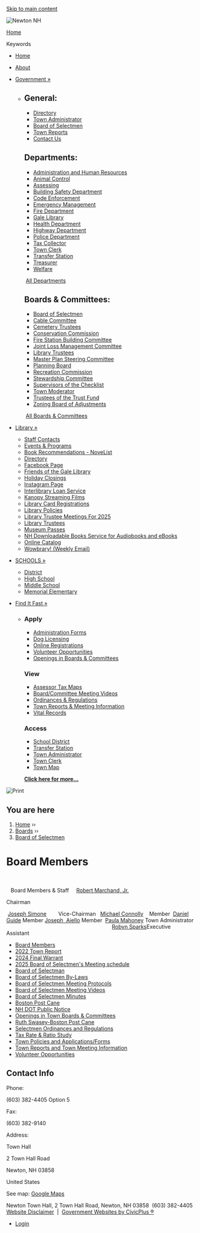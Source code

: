 [Skip to main content](https://www.newton-nh.gov/board-selectmen/pages/board-members/)

![Newton NH](https://www.newton-nh.gov/sites/all/themes/custom/sites/newtonnh/vts_newtonnh/logo.png)

[Home](https://www.newton-nh.gov)

Keywords

- [Home](https://www.newton-nh.gov)
- [About](https://www.newton-nh.gov/home/pages/about-newton-new-hampshire)
- [Government »](https://www.newton-nh.gov/contacts-directory)
  
  - ## General:
    
    - [Directory](https://www.newton-nh.gov/contacts-directory)
    - [Town Administrator](https://www.newton-nh.gov/town-administator)
    - [Board of Selectmen](https://www.newton-nh.gov/board-selectmen)
    - [Town Reports](https://www.newton-nh.gov/board-selectmen/pages/town-reports-and-town-meeting-information)
    - [Contact Us](https://www.newton-nh.gov/webforms/contact-us)
    
    ## Departments:
    
    - [Administration and Human Resources](https://www.newton-nh.gov/administration-and-human-resources)
    - [Animal Control](https://www.newton-nh.gov/animal-control)
    - [Assessing](https://www.newton-nh.gov/assessing)
    - [Building Safety Department](https://www.newton-nh.gov/department-building-safety)
    - [Code Enforcement](https://www.newton-nh.gov/code-enforcement)
    - [Emergency Management](https://www.newton-nh.gov/emergency-management-department)
    - [Fire Department](https://www.newton-nh.gov/fire-department)
    - [Gale Library](https://www.newton-nh.gov/gale-library)
    - [Health Department](https://www.newton-nh.gov/health-department)
    - [Highway Department](https://www.newton-nh.gov/highway-department)
    - [Police Department](https://www.newton-nh.gov/police-department)
    - [Tax Collector](https://www.newton-nh.gov/tax-collector)
    - [Town Clerk](https://www.newton-nh.gov/town-clerk)
    - [Transfer Station](https://www.newton-nh.gov/transfer-station)
    - [Treasurer](https://www.newton-nh.gov/town-treasurer)
    - [Welfare](https://www.newton-nh.gov/welfare)
    
     [All Departments](https://www.newton-nh.gov/departments)
    
    ## Boards &amp; Committees:
    
    - [Board of Selectmen](https://www.newton-nh.gov/board-selectmen)
    - [Cable Committee](https://www.newton-nh.gov/cable-committee)
    - [Cemetery Trustees](https://www.newton-nh.gov/cemetery-trustees)
    - [Conservation Commission](https://www.newton-nh.gov/conservation-commission)
    - [Fire Station Building Committee](https://www.newton-nh.gov/fire-station-building-committee)
    - [Joint Loss Management Committee](https://www.newton-nh.gov/joint-loss-management-committee)
    - [Library Trustees](https://www.newton-nh.gov/trustees-gale-library)
    - [Master Plan Steering Committee](https://www.newton-nh.gov/master-plan-steering-committee)
    - [Planning Board](https://www.newton-nh.gov/newton-nh-planning-board)
    - [Recreation Commission](https://www.newton-nh.gov/recreation-commission)
    - [Stewardship Committee](https://www.newton-nh.gov/stewardship-committee)
    - [Supervisors of the Checklist](https://www.newton-nh.gov/supervisors-checklist)
    - [Town Moderator](https://www.newton-nh.gov/town-moderator)
    - [Trustees of the Trust Fund](https://www.newton-nh.gov/trustees-trust-fund)
    - [Zoning Board of Adjustments](https://www.newton-nh.gov/zoning-board-adjustment)
    
     [All Boards &amp; Committees](https://www.newton-nh.gov/boards)
- [Library »](https://www.newton-nh.gov/gale-library)
  
  - [Staff Contacts](https://www.newton-nh.gov/gale-library/pages/staff-contacts)
  - [Events &amp; Programs](https://www.newton-nh.gov/gale-library/slideshows/events-programs)
  - [Book Recommendations - NoveList](https://www.newton-nh.gov/gale-library/pages/book-recommendations-novelist)
  - [Directory](https://www.newton-nh.gov/gale-library/pages/directory)
  - [Facebook Page](https://www.newton-nh.gov/gale-library/links/facebook-page)
  - [Friends of the Gale Library](https://www.newton-nh.gov/gale-library/pages/friends-gale-library)
  - [Holiday Closings](https://www.newton-nh.gov/gale-library/pages/holiday-closings)
  - [Instagram Page](https://www.newton-nh.gov/gale-library/links/instagram-page)
  - [Interlibrary Loan Service](https://www.newton-nh.gov/gale-library/pages/interlibrary-loan-service)
  - [Kanopy Streaming Films](https://www.newton-nh.gov/gale-library/pages/kanopy-streaming-films)
  - [Library Card Registrations](https://www.newton-nh.gov/gale-library/pages/library-card-registrations)
  - [Library Policies](https://www.newton-nh.gov/gale-library/pages/library-policies)
  - [Library Trustee Meetings For 2025](https://www.newton-nh.gov/gale-library/pages/library-trustee-meetings-2025)
  - [Library Trustees](https://www.newton-nh.gov/gale-library/links/library-trustees-0)
  - [Museum Passes](https://www.newton-nh.gov/gale-library/pages/museum-passes)
  - [NH Downloadable Books Service for Audiobooks and eBooks](https://www.newton-nh.gov/gale-library/pages/nh-downloadable-books-service-audiobooks-and-ebooks)
  - [Online Catalog](https://www.newton-nh.gov/gale-library/pages/online-catalog)
  - [Wowbrary! (Weekly Email)](https://www.newton-nh.gov/gale-library/pages/wowbrary-weekly-email)
- [SCHOOLS »](https://www.newton-nh.gov/schools)
  
  - [District](https://www.newton-nh.gov/schools/links/district)
  - [High School](https://www.newton-nh.gov/schools/links/high-school)
  - [Middle School](https://www.newton-nh.gov/schools/links/middle-school)
  - [Memorial Elementary](https://www.newton-nh.gov/schools/links/memorial-elementary)
- [Find It Fast »](https://www.newton-nh.gov/where)
  
  - ### Apply
    
    - [Administration Forms](https://www.newton-nh.gov/town-administator/pages/administration-forms)
    - [Dog Licensing](https://www.newton-nh.gov/town-clerk/pages/dog-licensing)
    - [Online Registrations](https://www.newton-nh.gov/town-clerk/pages/online-registrations)
    - [Volunteer Opportunities](https://www.newton-nh.gov/board-selectmen/pages/volunteer-opportunities)
    - [Openings in Boards &amp; Committees](https://www.newton-nh.gov/board-selectmen/pages/openings-town-boards-committees)
    
    ### View
    
    - [Assessor Tax Maps](https://www.newton-nh.gov/assessing/pages/tax-maps)
    - [Board/Committee Meeting Videos](https://www.newton-nh.gov/board-selectmen/pages/videos-boardcommittee-meetings)
    - [Ordinances &amp; Regulations](https://www.newton-nh.gov/board-selectmen/pages/selectmen-ordinances-and-regulations)
    - [Town Reports &amp; Meeting Information](https://www.newton-nh.gov/board-selectmen/pages/town-reports-and-town-meeting-information)
    - [Vital Records](https://www.newton-nh.gov/town-clerk/pages/vital-records)
    
    ### Access
    
    - [School District](https://www.sau17.org)
    - [Transfer Station](https://www.newton-nh.gov/transfer-station)
    - [Town Administrator](https://www.newton-nh.gov/town-administator)
    - [Town Clerk](https://www.newton-nh.gov/town-clerk)
    - [Town Map](https://www.newton-nh.gov/town-clerk/files/town-map)
    
    [**Click here for more...**](https://www.newton-nh.gov/where)

![Print](https://www.newton-nh.gov/sites/all/modules/contrib/print/icons/print_icon.png "Print")

## You are here

1. [Home](https://www.newton-nh.gov) ››
2. [Boards](https://www.newton-nh.gov/boards) ››
3. [Board of Selectmen](https://www.newton-nh.gov/board-selectmen)

# Board Members

 

   Board Members &amp; Staff     [Robert Marchand, Jr.](mailto:Selectmen@newtonnh.net)      

Chairman 

 [Joseph Simone](mailto:Selectmen@newtonnh.net)        Vice-Chairman   [Michael Connolly](mailto:Selectmen@newtonnh.net)    Member  [Daniel Guide](mailto:Selectmen@newtonnh.net) Member [Joseph  Aiello](mailto:Selectmen@newtonnh.net) Member  [Paula Mahoney](mailto:townadmin@newtonnh.net) Town Administrator                                                                          [Robyn Sparks](mailto:Bosadmin@newtonnh.net)Executive Assistant  

- [Board Members](https://www.newton-nh.gov/board-selectmen/pages/board-members)
- [2022 Town Report](https://www.newton-nh.gov/board-selectmen/files/2022-town-report)
- [2024 Final Warrant](https://www.newton-nh.gov/board-selectmen/files/2024-final-warrant)
- [2025 Board of Selectmen's Meeting schedule](https://www.newton-nh.gov/board-selectmen/files/2025-board-selectmens-meeting-schedule)
- [Board of Selectman](https://www.newton-nh.gov/board-selectmen/slideshows/board-selectman)
- [Board of Selectmen By-Laws](https://www.newton-nh.gov/board-selectmen/files/board-selectmen-laws)
- [Board of Selectmen Meeting Protocols](https://www.newton-nh.gov/board-selectmen/files/board-selectmen-meeting-protocols)
- [Board of Selectmen Meeting Videos](https://www.newton-nh.gov/board-selectmen/pages/board-selectmen-meeting-videos)
- [Board of Selectmen Minutes](https://www.newton-nh.gov/board-selectmen/links/board-selectmen-minutes)
- [Boston Post Cane](https://www.newton-nh.gov/board-selectmen/pages/boston-post-cane)
- [NH DOT Public Notice](https://www.newton-nh.gov/board-selectmen/files/nh-dot-public-notice)
- [Openings in Town Boards &amp; Committees](https://www.newton-nh.gov/board-selectmen/pages/openings-town-boards-committees)
- [Ruth Swasey-Boston Post Cane](https://www.newton-nh.gov/board-selectmen/files/ruth-swasey-boston-post-cane)
- [Selectmen Ordinances and Regulations](https://www.newton-nh.gov/board-selectmen/pages/selectmen-ordinances-and-regulations)
- [Tax Rate &amp; Ratio Study](https://www.newton-nh.gov/board-selectmen/links/tax-rate-ratio-study)
- [Town Policies and Applications/Forms](https://www.newton-nh.gov/board-selectmen/pages/town-policies-and-applicationsforms)
- [Town Reports and Town Meeting Information](https://www.newton-nh.gov/board-selectmen/pages/town-reports-and-town-meeting-information)
- [Volunteer Opportunities](https://www.newton-nh.gov/board-selectmen/pages/volunteer-opportunities)

## Contact Info

Phone:

(603) 382-4405 Option 5

Fax:

(603) 382-9140

Address:

Town Hall

2 Town Hall Road

Newton, NH 03858

United States

See map: [Google Maps](https://maps.google.com/?q=2%20Town%20Hall%20Road%2C%20Newton%2C%20NH%2C%2003858%2C%20us)

Newton Town Hall, 2 Town Hall Road, Newton, NH 03858  (603) 382-4405  
[Website Disclaimer](https://www.newton-nh.gov/home/pages/website-disclaimer)  |  [Government Websites by CivicPlus ®](https://www.civicplus.com)

- [Login](https://www.newton-nh.gov/user/login?current=node%2F1062)